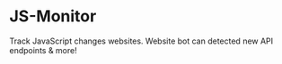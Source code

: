 # JS-Monitor
Track JavaScript changes websites. Website bot can detected new API endpoints &amp; more!
